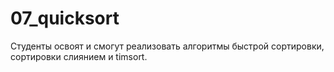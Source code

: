 # 07_quicksort
Студенты освоят и смогут реализовать алгоритмы быстрой сортировки, сортировки слиянием и timsort.

